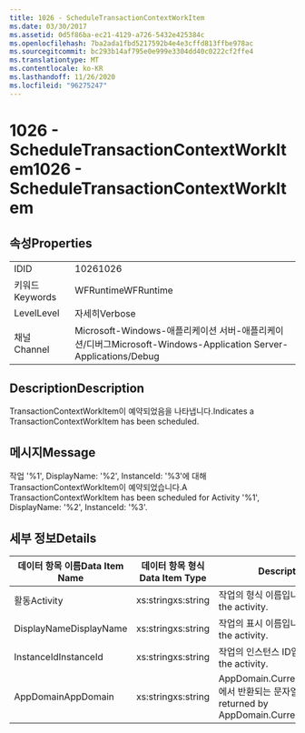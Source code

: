 ```yaml
---
title: 1026 - ScheduleTransactionContextWorkItem
ms.date: 03/30/2017
ms.assetid: 0d5f86ba-ec21-4129-a726-5432e425384c
ms.openlocfilehash: 7ba2ada1fbd5217592b4e4e3cffd813ffbe978ac
ms.sourcegitcommit: bc293b14af795e0e999e3304dd40c0222cf2ffe4
ms.translationtype: MT
ms.contentlocale: ko-KR
ms.lasthandoff: 11/26/2020
ms.locfileid: "96275247"
---
```

# <a name="1026---scheduletransactioncontextworkitem"></a><span data-ttu-id="0d47d-102">1026 - ScheduleTransactionContextWorkItem</span><span class="sxs-lookup"><span data-stu-id="0d47d-102">1026 - ScheduleTransactionContextWorkItem</span></span>

## <a name="properties"></a><span data-ttu-id="0d47d-103">속성</span><span class="sxs-lookup"><span data-stu-id="0d47d-103">Properties</span></span>  
  
|||  
|-|-|  
|<span data-ttu-id="0d47d-104">ID</span><span class="sxs-lookup"><span data-stu-id="0d47d-104">ID</span></span>|<span data-ttu-id="0d47d-105">1026</span><span class="sxs-lookup"><span data-stu-id="0d47d-105">1026</span></span>|  
|<span data-ttu-id="0d47d-106">키워드</span><span class="sxs-lookup"><span data-stu-id="0d47d-106">Keywords</span></span>|<span data-ttu-id="0d47d-107">WFRuntime</span><span class="sxs-lookup"><span data-stu-id="0d47d-107">WFRuntime</span></span>|  
|<span data-ttu-id="0d47d-108">Level</span><span class="sxs-lookup"><span data-stu-id="0d47d-108">Level</span></span>|<span data-ttu-id="0d47d-109">자세히</span><span class="sxs-lookup"><span data-stu-id="0d47d-109">Verbose</span></span>|  
|<span data-ttu-id="0d47d-110">채널</span><span class="sxs-lookup"><span data-stu-id="0d47d-110">Channel</span></span>|<span data-ttu-id="0d47d-111">Microsoft-Windows-애플리케이션 서버-애플리케이션/디버그</span><span class="sxs-lookup"><span data-stu-id="0d47d-111">Microsoft-Windows-Application Server-Applications/Debug</span></span>|  
  
## <a name="description"></a><span data-ttu-id="0d47d-112">Description</span><span class="sxs-lookup"><span data-stu-id="0d47d-112">Description</span></span>  

 <span data-ttu-id="0d47d-113">TransactionContextWorkItem이 예약되었음을 나타냅니다.</span><span class="sxs-lookup"><span data-stu-id="0d47d-113">Indicates a TransactionContextWorkItem has been scheduled.</span></span>  
  
## <a name="message"></a><span data-ttu-id="0d47d-114">메시지</span><span class="sxs-lookup"><span data-stu-id="0d47d-114">Message</span></span>  

 <span data-ttu-id="0d47d-115">작업 '%1', DisplayName: '%2', InstanceId: '%3'에 대해 TransactionContextWorkItem이 예약되었습니다.</span><span class="sxs-lookup"><span data-stu-id="0d47d-115">A TransactionContextWorkItem has been scheduled for Activity '%1', DisplayName: '%2', InstanceId: '%3'.</span></span>  
  
## <a name="details"></a><span data-ttu-id="0d47d-116">세부 정보</span><span class="sxs-lookup"><span data-stu-id="0d47d-116">Details</span></span>  
  
|<span data-ttu-id="0d47d-117">데이터 항목 이름</span><span class="sxs-lookup"><span data-stu-id="0d47d-117">Data Item Name</span></span>|<span data-ttu-id="0d47d-118">데이터 항목 형식</span><span class="sxs-lookup"><span data-stu-id="0d47d-118">Data Item Type</span></span>|<span data-ttu-id="0d47d-119">Description</span><span class="sxs-lookup"><span data-stu-id="0d47d-119">Description</span></span>|  
|--------------------|--------------------|-----------------|  
|<span data-ttu-id="0d47d-120">활동</span><span class="sxs-lookup"><span data-stu-id="0d47d-120">Activity</span></span>|<span data-ttu-id="0d47d-121">xs:string</span><span class="sxs-lookup"><span data-stu-id="0d47d-121">xs:string</span></span>|<span data-ttu-id="0d47d-122">작업의 형식 이름입니다.</span><span class="sxs-lookup"><span data-stu-id="0d47d-122">The type name of the activity.</span></span>|  
|<span data-ttu-id="0d47d-123">DisplayName</span><span class="sxs-lookup"><span data-stu-id="0d47d-123">DisplayName</span></span>|<span data-ttu-id="0d47d-124">xs:string</span><span class="sxs-lookup"><span data-stu-id="0d47d-124">xs:string</span></span>|<span data-ttu-id="0d47d-125">작업의 표시 이름입니다.</span><span class="sxs-lookup"><span data-stu-id="0d47d-125">The display name of the activity.</span></span>|  
|<span data-ttu-id="0d47d-126">InstanceId</span><span class="sxs-lookup"><span data-stu-id="0d47d-126">InstanceId</span></span>|<span data-ttu-id="0d47d-127">xs:string</span><span class="sxs-lookup"><span data-stu-id="0d47d-127">xs:string</span></span>|<span data-ttu-id="0d47d-128">작업의 인스턴스 ID입니다.</span><span class="sxs-lookup"><span data-stu-id="0d47d-128">The instance id of the activity.</span></span>|  
|<span data-ttu-id="0d47d-129">AppDomain</span><span class="sxs-lookup"><span data-stu-id="0d47d-129">AppDomain</span></span>|<span data-ttu-id="0d47d-130">xs:string</span><span class="sxs-lookup"><span data-stu-id="0d47d-130">xs:string</span></span>|<span data-ttu-id="0d47d-131">AppDomain.CurrentDomain.FriendlyName에서 반환되는 문자열입니다.</span><span class="sxs-lookup"><span data-stu-id="0d47d-131">The string returned by AppDomain.CurrentDomain.FriendlyName.</span></span>|

